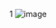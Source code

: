 1
![image](https://github.com/Jiyarathore/Leetcode/assets/96529109/b77caa2d-5678-4eda-a321-791b54b7d347)
